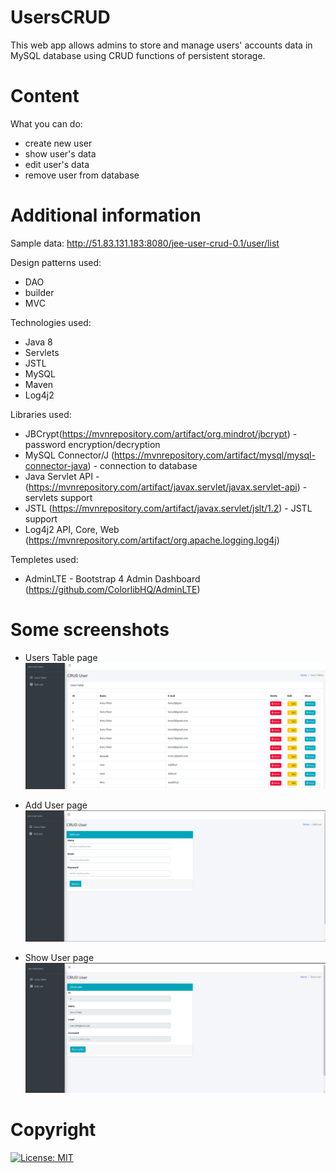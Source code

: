 # UsersCRUD
This web app allows admins to store and manage users' accounts data in MySQL database using CRUD functions of persistent storage.

# Content
What you can do:
- create new user
- show user's data
- edit user's data
- remove user from database

# Additional information

Sample data:
http://51.83.131.183:8080/jee-user-crud-0.1/user/list

Design patterns used:
- DAO
- builder
- MVC

Technologies used:
- Java 8
- Servlets
- JSTL
- MySQL
- Maven
- Log4j2

Libraries used:
- JBCrypt(https://mvnrepository.com/artifact/org.mindrot/jbcrypt) - password encryption/decryption
- MySQL Connector/J (https://mvnrepository.com/artifact/mysql/mysql-connector-java) - connection to database
- Java Servlet API - (https://mvnrepository.com/artifact/javax.servlet/javax.servlet-api) - servlets support
- JSTL (https://mvnrepository.com/artifact/javax.servlet/jslt/1.2) - JSTL support
- Log4j2 API, Core, Web (https://mvnrepository.com/artifact/org.apache.logging.log4j)

Templetes used:
- AdminLTE - Bootstrap 4 Admin Dashboard (https://github.com/ColorlibHQ/AdminLTE)

# Some screenshots

* Users Table page
  ![crud-UsersTable](/screenshot/UsersTable.png)

* Add User page
  ![add user](/screenshot/UserAdd.png)

* Show User page
  ![show user](/screenshot/UserShow.png)

# Copyright
[![License: MIT](https://img.shields.io/badge/License-MIT-yellow.svg)](https://opensource.org/licenses/MIT)
